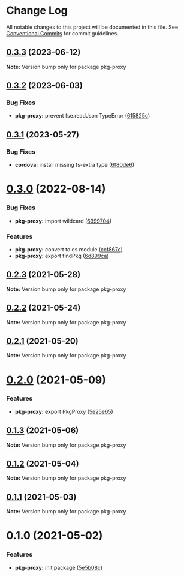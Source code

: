 # Change Log

All notable changes to this project will be documented in this file.
See [Conventional Commits](https://conventionalcommits.org) for commit guidelines.

## [0.3.3](https://github.com/admob-plus/admob-plus/compare/pkg-proxy@0.3.2...pkg-proxy@0.3.3) (2023-06-12)

**Note:** Version bump only for package pkg-proxy





## [0.3.2](https://github.com/admob-plus/admob-plus/compare/pkg-proxy@0.3.1...pkg-proxy@0.3.2) (2023-06-03)


### Bug Fixes

* **pkg-proxy:** prevent fse.readJson TypeError ([615825c](https://github.com/admob-plus/admob-plus/commit/615825ccf889759ea4873a49c124411d5e0c99f9))





## [0.3.1](https://github.com/admob-plus/admob-plus/compare/pkg-proxy@0.3.0...pkg-proxy@0.3.1) (2023-05-27)


### Bug Fixes

* **cordova:** install missing fs-extra type ([6f80de6](https://github.com/admob-plus/admob-plus/commit/6f80de6b0e5415e7cfda2dec3c5c44b37925602a))





# [0.3.0](https://github.com/admob-plus/admob-plus/compare/pkg-proxy@0.2.3...pkg-proxy@0.3.0) (2022-08-14)


### Bug Fixes

* **pkg-proxy:** import wildcard ([6999704](https://github.com/admob-plus/admob-plus/commit/6999704525ae7b5d2c7bc1bd36319bb3e04625b3))


### Features

* **pkg-proxy:** convert to es module ([ccf867c](https://github.com/admob-plus/admob-plus/commit/ccf867cc40b077b7795e46ab0a2566fee7eaf669))
* **pkg-proxy:** export findPkg ([6d899ca](https://github.com/admob-plus/admob-plus/commit/6d899ca83016ce580753cc3dd0207d620fd2e156))





## [0.2.3](https://github.com/admob-plus/admob-plus/compare/pkg-proxy@0.2.2...pkg-proxy@0.2.3) (2021-05-28)

**Note:** Version bump only for package pkg-proxy





## [0.2.2](https://github.com/admob-plus/admob-plus/compare/pkg-proxy@0.2.1...pkg-proxy@0.2.2) (2021-05-24)

**Note:** Version bump only for package pkg-proxy





## [0.2.1](https://github.com/admob-plus/admob-plus/compare/pkg-proxy@0.2.0...pkg-proxy@0.2.1) (2021-05-20)

**Note:** Version bump only for package pkg-proxy





# [0.2.0](https://github.com/admob-plus/admob-plus/compare/pkg-proxy@0.1.3...pkg-proxy@0.2.0) (2021-05-09)


### Features

* **pkg-proxy:** export PkgProxy ([5e25e65](https://github.com/admob-plus/admob-plus/commit/5e25e65dbf7e7c36b429822c88c88bac96133a10))





## [0.1.3](https://github.com/admob-plus/admob-plus/compare/pkg-proxy@0.1.2...pkg-proxy@0.1.3) (2021-05-06)

**Note:** Version bump only for package pkg-proxy





## [0.1.2](https://github.com/admob-plus/admob-plus/compare/pkg-proxy@0.1.1...pkg-proxy@0.1.2) (2021-05-04)

**Note:** Version bump only for package pkg-proxy





## [0.1.1](https://github.com/admob-plus/admob-plus/compare/pkg-proxy@0.1.0...pkg-proxy@0.1.1) (2021-05-03)

**Note:** Version bump only for package pkg-proxy





# 0.1.0 (2021-05-02)


### Features

* **pkg-proxy:** init package ([5e5b08c](https://github.com/admob-plus/admob-plus/commit/5e5b08c357b2460dbeeae8a592669a90d2d4b7ed))
